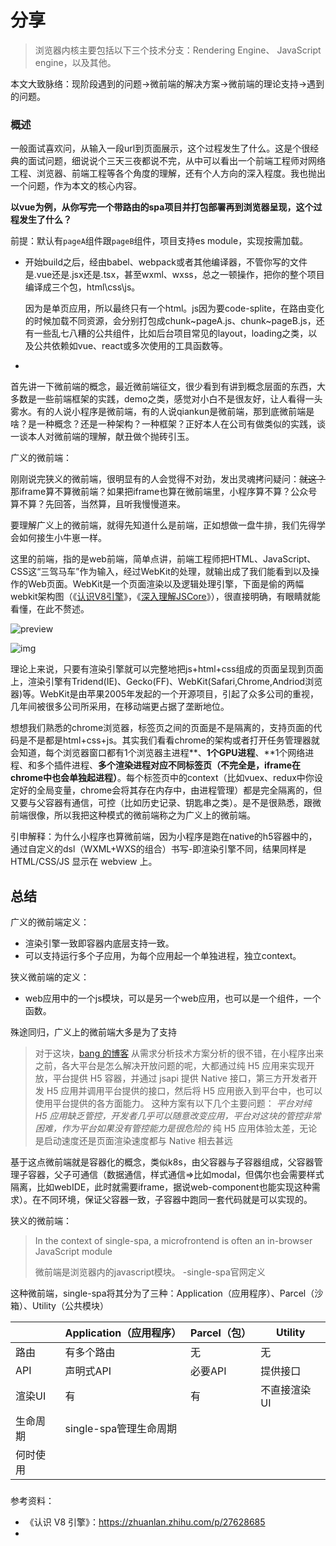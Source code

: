 # 分享

> 浏览器内核主要包括以下三个技术分支：Rendering Engine、 JavaScript engine，以及其他。

本文大致脉络：现阶段遇到的问题->微前端的解决方案->微前端的理论支持->遇到的问题。

### 概述

一般面试喜欢问，从输入一段url到页面展示，这个过程发生了什么。这是个很经典的面试问题，细说说个三天三夜都说不完，从中可以看出一个前端工程师对网络工程、浏览器、前端工程等各个角度的理解，还有个人方向的深入程度。我也抛出一个问题，作为本文的核心内容。

**以vue为例，从你写完一个带路由的spa项目并打包部署再到浏览器呈现，这个过程发生了什么？**

前提：默认有`pageA`组件跟`pageB`组件，项目支持es module，实现按需加载。

- 开始build之后，经由babel、webpack或者其他编译器，不管你写的文件是.vue还是.jsx还是.tsx，甚至wxml、wxss，总之一顿操作，把你的整个项目编译成三个包，html\css\js。

  因为是单页应用，所以最终只有一个html。js因为要code-splite，在路由变化的时候加载不同资源，会分别打包成chunk~pageA.js、chunk~pageB.js，还有一些乱七八糟的公共组件，比如后台项目常见的layout，loading之类，以及公共依赖如vue、react或多次使用的工具函数等。

- 



首先讲一下微前端的概念，最近微前端征文，很少看到有讲到概念层面的东西，大多数是一些前端框架的实践，demo之类，感觉对小白不是很友好，让人看得一头雾水。有的人说小程序是微前端，有的人说qiankun是微前端，那到底微前端是啥？是一种概念？还是一种架构？一种框架？正好本人在公司有做类似的实践，谈一谈本人对微前端的理解，献丑做个抛砖引玉。

广义的微前端：

刚刚说完狭义的微前端，很明显有的人会觉得不对劲，发出灵魂拷问疑问：~~就这？~~那iframe算不算微前端？如果把iframe也算在微前端里，小程序算不算？公众号算不算？先回答，当然算，且听我慢慢道来。

要理解广义上的微前端，就得先知道什么是前端，正如想做一盘牛排，我们先得学会如何接生小牛崽一样。

这里的前端，指的是web前端，简单点讲，前端工程师把HTML、JavaScript、CSS这“三驾马车”作为输入，经过WebKit的处理，就输出成了我们能看到以及操作的Web页面。WebKit是一个页面渲染以及逻辑处理引擎，下面是偷的两幅webkit架构图（《[认识V8引擎](https://zhuanlan.zhihu.com/p/27628685)》，《[深入理解JSCore](https://tech.meituan.com/2018/08/23/deep-understanding-of-jscore.html)》），很直接明确，有眼睛就能看懂，在此不赘述。

![preview](https://pic4.zhimg.com/v2-959135939fe2cbc2d9a437ef81dff328_r.jpg)

![img](https://awps-assets.meituan.net/mit-x/blog-images-bundle-2018a/c718ac49.png)

理论上来说，只要有渲染引擎就可以完整地把js+html+css组成的页面呈现到页面上，渲染引擎有Tridend(IE)、Gecko(FF)、WebKit(Safari,Chrome,Andriod浏览器)等。WebKit是由苹果2005年发起的一个开源项目，引起了众多公司的重视，几年间被很多公司所采用，在移动端更占据了垄断地位。

想想我们熟悉的chrome浏览器，标签页之间的页面是不是隔离的，支持页面的代码是不是都是html+css+js。其实我们看看chrome的架构或者打开任务管理器就会知道，每个浏览器窗口都有1个浏览器主进程**、**1个GPU进程**、**1个网络进程、和多个插件进程、**多个渲染进程对应不同标签页（不完全是，iframe在chrome中也会单独起进程）**。每个标签页中的context（比如vuex、redux中你设定好的全局变量，chrome会将其存在内存中，由进程管理）都是完全隔离的，但又要与父容器有通信，可控（比如历史记录、钥匙串之类）。是不是很熟悉，跟微前端很像，所以我把这种模式的微前端称之为广义上的微前端。

引申解释：为什么小程序也算微前端，因为小程序是跑在native的h5容器中的，通过自定义的dsl（WXML+WXS的组合）书写-即渲染引擎不同，结果同样是 HTML/CSS/JS 显示在 webview 上。

## 总结

广义的微前端定义：

- 渲染引擎一致即容器内底层支持一致。
- 可以支持运行多个子应用，为每个应用起一个单独进程，独立context。

狭义微前端的定义：

- web应用中的一个js模块，可以是另一个web应用，也可以是一个组件，一个函数。

殊途同归，广义上的微前端大多是为了支持

> 对于这块，[bang 的博客](https://link.zhihu.com/?target=http%3A//blog.cnbang.net/tech/3486/) 从需求分析技术方案分析的很不错，在小程序出来之前，各大平台是怎么解决开放问题的呢，大都通过纯 H5 应用来实现开放，平台提供 H5 容器，并通过 jsapi 提供 Native 接口，第三方开发者开发 H5 应用并调用平台提供的接口，然后将 H5 应用嵌入到平台中，也可以使用平台提供的各方面能力。 这种方案有以下几个主要问题： *平台对纯 H5 应用缺乏管控，开发者几乎可以随意改变应用，平台对这块的管控非常困难，作为平台如果没有管控能力是很危险的* 纯 H5 应用体验太差，无论是启动速度还是页面渲染速度都与 Native 相去甚远

基于这点微前端就是容器化的概念，类似k8s，由父容器与子容器组成，父容器管理子容器，父子可通信（数据通信，样式通信=>比如modal，但偶尔也会需要样式隔离，比如webIDE，此时就需要iframe，据说web-component也能实现这种需求）。在不同环境，保证父容器一致，子容器中跑同一套代码就是可以实现的。

狭义的微前端：

>  In the context of single-spa, a microfrontend is often an in-browser JavaScript module 
>
> 微前端是浏览器内的javascript模块。  -single-spa官网定义

这种微前端，single-spa将其分为了三种：Application（应用程序）、Parcel（沙箱）、Utility（公共模块）



|          | Application（应用程序） | Parcel（包） | Utility      |
| -------- | ----------------------- | ------------ | ------------ |
| 路由     | 有多个路由              | 无           | 无           |
| API      | 声明式API               | 必要API      | 提供接口     |
| 渲染UI   | 有                      | 有           | 不直接渲染UI |
| 生命周期 | single-spa管理生命周期  |              |              |
| 何时使用 |                         |              |              |



### 

参考资料：

- 《认识 V8 引擎》：https://zhuanlan.zhihu.com/p/27628685
- 




